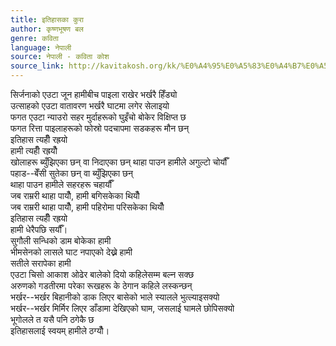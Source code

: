 ```yaml
---
title: इतिहासका कुरा
author: कृष्णभूषण बल
genre: कविता
language: नेपाली
source: नेपाली - कविता कोश
source_link: http://kavitakosh.org/kk/%E0%A4%95%E0%A5%83%E0%A4%B7%E0%A5%8D%E0%A4%A3%E0%A4%AD%E0%A5%82%E0%A4%B7%E0%A4%A3_%E0%A4%AC%E0%A4%B2
---
```


सिर्जनाको एउटा जून हामीबीच पाइला राखेर भर्खरै हिँड्यो  
उत्साहको एउटा वातावरण भर्खरै घाटमा लगेर सेलाइयो  
फगत एउटा न्याउरो सहर मुर्दाहरूको घुइँचो बोकेर विक्षिप्त छ  
फगत रित्ता पाइलाहरूको फोस्रो पदचापमा सडकहरू मौन छन्  
इतिहास त्यहीँ रह्रयो  
हामी त्यहीँ रह्रयौँ  
खोलाहरू ब्युँझिएका छन् वा निदाएका छन् थाहा पाउन हामीले अगुल्टो चोर्यौँ  
पहाड--बेँसी सुतेका छन् वा ब्युँझिएका छन्  
थाहा पाउन हामीले सहरहरू चहार्यौँ  
जब राम्ररी थाहा पायौँ, हामी बगिसकेका थियौँ  
जब राम्ररी थाहा पायौँ, हामी पहिरोमा परिसकेका थियौँ  
इतिहास त्यहीँ रह्रयो  
हामी धेरैपछि सर्यौँ।  
सुगौली सन्धिको डाम बोकेका हामी  
भीमसेनको लासले घाट नपाएको देख्ने हामी  
सतीले सरापेका हामी  
एउटा चिसो आकाश ओढेर बालेको दियो कहिलेसम्म बल्न सक्छ  
अरुणको गडतीरमा परेका रूखहरू के ठेगान कहिले लस्कन्छन्  
भर्खर--भर्खर बिहानीको डाक लिएर बासेको भाले स्यालले भुत्ल्याइसक्यो  
भर्खर--भर्खर मिर्मिर लिएर डाँडामा देखिएको घाम, जसलाई घामले छोपिसक्यो  
भूगोलले त यसै पनि ठगेकै छ  
इतिहासलाई स्वयम् हामीले ठग्यौँ।
